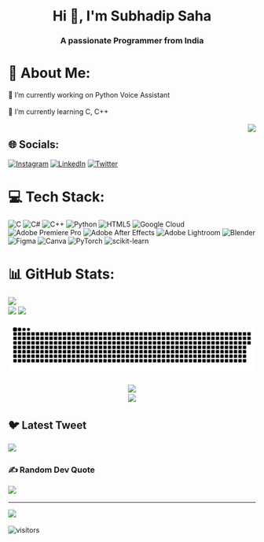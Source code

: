 <h1 align="center">Hi 👋, I'm Subhadip Saha</h1>
<h3 align="center">A passionate Programmer from India</h3>

# 💫 About Me:
🔭 I’m currently working on Python Voice Assistant<br><br>🌱 I’m currently learning C, C++<br><br>
<img align="right" src="https://media.giphy.com/media/f9XgHHnPnDjOF1hWpl/giphy.gif">

## 🌐 Socials:
[![Instagram](https://img.shields.io/badge/Instagram-%23E4405F.svg?logo=Instagram&logoColor=white)](https://instagram.com/subhadip_notfound) [![LinkedIn](https://img.shields.io/badge/LinkedIn-%230077B5.svg?logo=linkedin&logoColor=white)](https://linkedin.com/in/subhadipsahaofficial) [![Twitter](https://img.shields.io/badge/Twitter-%231DA1F2.svg?logo=Twitter&logoColor=white)](https://twitter.com/SubhadipSuDi) 

# 💻 Tech Stack:
![C](https://img.shields.io/badge/c-%2300599C.svg?style=for-the-badge&logo=c&logoColor=white) ![C#](https://img.shields.io/badge/c%23-%23239120.svg?style=for-the-badge&logo=c-sharp&logoColor=white) ![C++](https://img.shields.io/badge/c++-%2300599C.svg?style=for-the-badge&logo=c%2B%2B&logoColor=white) ![Python](https://img.shields.io/badge/python-3670A0?style=for-the-badge&logo=python&logoColor=ffdd54) ![HTML5](https://img.shields.io/badge/html5-%23E34F26.svg?style=for-the-badge&logo=html5&logoColor=white) ![Google Cloud](https://img.shields.io/badge/Google%20Cloud-%234285F4.svg?style=for-the-badge&logo=google-cloud&logoColor=white) ![Adobe Premiere Pro](https://img.shields.io/badge/Adobe%20Premiere%20Pro-9999FF.svg?style=for-the-badge&logo=Adobe%20Premiere%20Pro&logoColor=white) ![Adobe After Effects](https://img.shields.io/badge/Adobe%20After%20Effects-9999FF.svg?style=for-the-badge&logo=Adobe%20After%20Effects&logoColor=white) ![Adobe Lightroom](https://img.shields.io/badge/Adobe%20Lightroom-31A8FF.svg?style=for-the-badge&logo=Adobe%20Lightroom&logoColor=white) ![Blender](https://img.shields.io/badge/blender-%23F5792A.svg?style=for-the-badge&logo=blender&logoColor=white) 	![Figma](https://img.shields.io/badge/figma-%23F24E1E.svg?style=for-the-badge&logo=figma&logoColor=white) ![Canva](https://img.shields.io/badge/Canva-%2300C4CC.svg?style=for-the-badge&logo=Canva&logoColor=white) ![PyTorch](https://img.shields.io/badge/PyTorch-%23EE4C2C.svg?style=for-the-badge&logo=PyTorch&logoColor=white) ![scikit-learn](https://img.shields.io/badge/scikit--learn-%23F7931E.svg?style=for-the-badge&logo=scikit-learn&logoColor=white)
# 📊 GitHub Stats:
![](https://github-readme-stats.vercel.app/api?username=subhadip-saha-05&theme=dark&hide_border=false&include_all_commits=false&count_private=false)<br/>
![](https://github-readme-streak-stats.herokuapp.com/?user=subhadip-saha-05&theme=dark&hide_border=false)
![](https://github-readme-stats.vercel.app/api/top-langs/?username=subhadip-saha-05&theme=dark&hide_border=false&include_all_commits=false&count_private=false&layout=compact)<br/>

![gif](https://github.com/subhadip-saha-05/subhadip-saha-05/blob/output/github-contribution-grid-snake.svg)

<div align="center">
	<img src="https://cdn.jsdelivr.net/gh/subhadip-saha-05/subhadip-saha-05/assets/github-contribution-grid-snake.svg" />
</div>

<div align="center">
    <img height="300px" src="https://activity-graph.herokuapp.com/graph?username=subhadip-saha-05&theme=github"/>
</div>



## 🐦 Latest Tweet
[![](https://gtce.itsvg.in/api?username=SubhadipSuDi)](https://github.com/VishwaGauravIn/github-twitter-card-embed)

### ✍️ Random Dev Quote
![](https://quotes-github-readme.vercel.app/api?type=horizontal&theme=dark)

---
[![](https://visitcount.itsvg.in/api?id=subhadip-saha-05&icon=1&color=11)](https://visitcount.itsvg.in)

   ![visitors](https://visitor-badge.glitch.me/badge?page_id=subhadip-saha-05.subhadip-saha.05&left_color=green&right_color=red)
